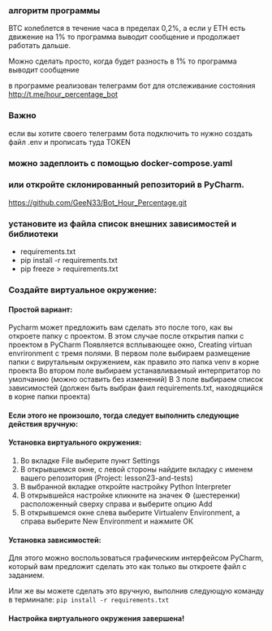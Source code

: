 ### алгоритм программы
BTC колеблется в течение часа в пределах 0,2%, а если у ETH
есть движение на 1%  то программа выводит сообщение и продолжает работать дальше.

Можно сделать просто, когда будет разность в 1% то программа выводит сообщение 

в программе реализован телеграмм бот для отслеживание состояния http://t.me/hour_percentage_bot

###              Важно 
если вы хотите своего телеграмм бота подключить
то нужно создать файл .env и прописать туда  TOKEN

### можно задеплоить с помощью docker-compose.yaml

### или откройте склонированный репозиторий в PyCharm.
https://github.com/GeeN33/Bot_Hour_Percentage.git
### установите из файла список внешних зависимостей и библиотеки
- requirements.txt
- pip install -r requirements.txt
- pip freeze > requirements.txt

### Cоздайте виртуальное окружение:

#### Простой вариант:
Pycharm может предложить вам сделать это после того, как вы откроете папку с проектом.
В этом случае после открытия папки с проектом в PyCharm
Появляется всплывающее окно, Creating virtuan envrironment c тремя полями.
В первом поле выбираем размещение папки с вирутальным окружением, как правило это папка venv
в корне проекта
Во втором поле выбираем устанавливаемый интерпритатор по умолчанию (можно оставить без изменений)
В 3 поле выбираем список зависимостей (должен быть выбран фаил requirements.txt, находящийся в корне папки проекта)

#### Если этого не произошло, тогда следует выполнить следующие действия вручную:
#### Установка виртуального окружения:
1. Во вкладке File выберите пункт Settings
2. В открывшемся окне, с левой стороны найдите вкладку с именем
вашего репозитория (Project: lesson23-and-tests)
3. В выбранной вкладке откройте настройку Python Interpreter
4. В открывшейся настройке кликните на значек ⚙ (шестеренки) 
расположенный сверху справа и выберите опцию Add
5. В открывшемся окне слева выберите Virtualenv Environment, 
а справа выберите New Environment и нажмите ОК

#### Установка зависимостей:
Для этого можно воспользоваться графическим интерфейсом PyCharm,
который вам предложит сделать это как только вы откроете файл с заданием.

Или же вы можете сделать это вручную, выполнив следующую команду в терминале:
`pip install -r requirements.txt`

#### Настройка виртуального окружения завершена!







